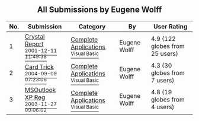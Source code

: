 ﻿<div align="center">

## All Submissions by Eugene Wolff

</div>

No.  | Submission | Category | By   | User Rating
---- | ---------- | -------- | ---- | -----------
1 | [Crystal Report<br /><sup>2001-12-11 11:49:38</sup>](https://github.com/Planet-Source-Code/eugene-wolff-crystal-report__1-29659) | [Complete Applications<br /><sup>Visual Basic</sup>](../ByCategory/complete-applications__1-27.md) | Eugene Wolff | 4.9 (122 globes from 25 users)
2 | [Card Trick<br /><sup>2004-09-09 07:23:06</sup>](https://github.com/Planet-Source-Code/eugene-wolff-card-trick__1-56073) | [Complete Applications<br /><sup>Visual Basic</sup>](../ByCategory/complete-applications__1-27.md) | Eugene Wolff | 4.3 (30 globes from 7 users)
3 | [MSOutlook XP Reg<br /><sup>2003-11-27 09:06:02</sup>](https://github.com/Planet-Source-Code/eugene-wolff-msoutlook-xp-reg__1-51095) | [Complete Applications<br /><sup>Visual Basic</sup>](../ByCategory/complete-applications__1-27.md) | Eugene Wolff | 4.8 (19 globes from 4 users)

